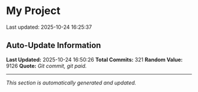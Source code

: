 # My Project


Last updated: 2025-10-24 16:25:37








































































































































































































































































































































































































































































































































































































































































































































## Auto-Update Information

**Last Updated:** 2025-10-24 16:50:26
**Total Commits:** 321
**Random Value:** 9126
**Quote:** _Git commit, git paid._

---
_This section is automatically generated and updated._